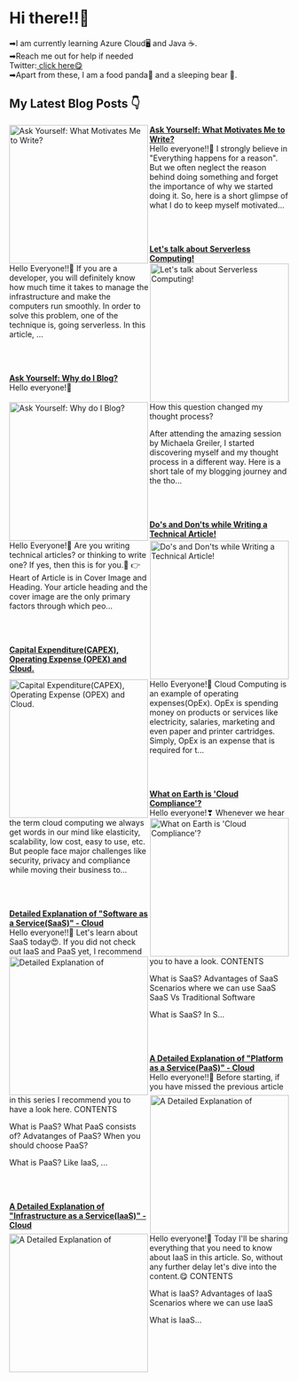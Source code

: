 <html>
<link href="style.css" rel="stylesheet"></link>
<h1> Hi there!!👋</h1>
<p>➡I am currently learning Azure Cloud🖥 and Java ☕.<br>
➡Reach me out for help if needed<br>
  Twitter:<a href="https://twitter.com/LaasyaSetty"> click here😋</a><br>
➡Apart from these, I am a food panda🤤 and a sleeping bear 🐻.
</p>

## My Latest Blog Posts 👇

<!-- HASHNODE_BLOG:START -->
<p align="left">
<a href="https://laasyasettyblog.hashnode.dev/ask-yourself-what-motivates-me-to-write" title="Ask Yourself: What Motivates Me to Write?"><img src="https://cdn.hashnode.com/res/hashnode/image/upload/v1606200590371/Ox6_3wlKj.jpeg" alt="Ask Yourself: What Motivates Me to Write?" width="250px" align="left" /></a>
<a href="https://laasyasettyblog.hashnode.dev/ask-yourself-what-motivates-me-to-write" title="Ask Yourself: What Motivates Me to Write?"><strong>Ask Yourself: What Motivates Me to Write?</strong></a>
<br/> Hello everyone!!🧡
I strongly believe in "Everything happens for a reason". But we often neglect the reason behind doing something and forget the importance of why we started doing it. So, here is a short glimpse of what I do to keep myself motivated... </p> <br/> <br/>
<p align="left">
<a href="https://laasyasettyblog.hashnode.dev/lets-talk-about-serverless-computing" title="Let's talk about Serverless Computing!"><img src="https://cdn.hashnode.com/res/hashnode/image/upload/v1604542559063/KpTxDlANQ.png" alt="Let's talk about Serverless Computing!" width="250px" align="right" /></a>
<a href="https://laasyasettyblog.hashnode.dev/lets-talk-about-serverless-computing" title="Let's talk about Serverless Computing!"><strong>Let's talk about Serverless Computing!</strong></a>
<br/> Hello Everyone!!💚
If you are a developer, you will definitely know how much time it takes to manage the infrastructure and make the computers run smoothly. In order to solve this problem, one of the technique is, going serverless. 
In this article, ... </p> <br/> <br/>
<p align="left">
<a href="https://laasyasettyblog.hashnode.dev/ask-yourself-why-do-i-blog" title="Ask Yourself: Why do I Blog?"><img src="https://cdn.hashnode.com/res/hashnode/image/upload/v1605427152584/ScchYbeEp.jpeg" alt="Ask Yourself: Why do I Blog?" width="250px" align="left" /></a>
<a href="https://laasyasettyblog.hashnode.dev/ask-yourself-why-do-i-blog" title="Ask Yourself: Why do I Blog?"><strong>Ask Yourself: Why do I Blog?</strong></a>
<br/> Hello everyone!💚

How this question changed my thought process?

After attending the amazing session by Michaela Greiler, I started discovering myself and my thought process in a different way. Here is a short tale of my blogging journey and the tho... </p> <br/> <br/>
<p align="left">
<a href="https://laasyasettyblog.hashnode.dev/dos-and-donts-while-writing-a-technical-article" title="Do's and Don'ts while Writing a Technical Article!"><img src="https://cdn.hashnode.com/res/hashnode/image/upload/v1605194532827/ocfu8IrZF.jpeg" alt="Do's and Don'ts while Writing a Technical Article!" width="250px" align="right" /></a>
<a href="https://laasyasettyblog.hashnode.dev/dos-and-donts-while-writing-a-technical-article" title="Do's and Don'ts while Writing a Technical Article!"><strong>Do's and Don'ts while Writing a Technical Article!</strong></a>
<br/> Hello Everyone!💚
Are you writing technical articles? or thinking to write one? If yes, then this is for you.🤗
👉 Heart of Article is in Cover Image and Heading.
Your article heading and the cover image are the only primary factors through which peo... </p> <br/> <br/>
<p align="left">
<a href="https://laasyasettyblog.hashnode.dev/capital-expenditurecapex-operating-expense-opex-and-cloud" title="Capital Expenditure(CAPEX), Operating Expense (OPEX) and Cloud."><img src="https://cdn.hashnode.com/res/hashnode/image/upload/v1605090908551/PuYJz6MP6.png" alt="Capital Expenditure(CAPEX), Operating Expense (OPEX) and Cloud." width="250px" align="left" /></a>
<a href="https://laasyasettyblog.hashnode.dev/capital-expenditurecapex-operating-expense-opex-and-cloud" title="Capital Expenditure(CAPEX), Operating Expense (OPEX) and Cloud."><strong>Capital Expenditure(CAPEX), Operating Expense (OPEX) and Cloud.</strong></a>
<br/> Hello Everyone!💝
Cloud Computing is an example of operating expenses(OpEx). OpEx is spending money on products or services like electricity, salaries, marketing and even paper and printer cartridges. Simply, OpEx is an expense that is required for t... </p> <br/> <br/>
<p align="left">
<a href="https://laasyasettyblog.hashnode.dev/what-on-earth-is-cloud-compliance" title="What on Earth is 'Cloud Compliance'?"><img src="https://cdn.hashnode.com/res/hashnode/image/upload/v1603544806278/Q4TNvhQx0.png" alt="What on Earth is 'Cloud Compliance'?" width="250px" align="right" /></a>
<a href="https://laasyasettyblog.hashnode.dev/what-on-earth-is-cloud-compliance" title="What on Earth is 'Cloud Compliance'?"><strong>What on Earth is 'Cloud Compliance'?</strong></a>
<br/> Hello everyone!❣
Whenever we hear the term cloud computing we always get words in our mind like elasticity, scalability, low cost, easy to use, etc. But people face major challenges like security, privacy and compliance while moving their business to... </p> <br/> <br/>
<p align="left">
<a href="https://laasyasettyblog.hashnode.dev/detailed-explanation-of-software-as-a-servicesaas-cloud" title="Detailed Explanation of "Software as a Service(SaaS)" - Cloud"><img src="https://cdn.hashnode.com/res/hashnode/image/upload/v1602676752007/JFcAgKqYC.png" alt="Detailed Explanation of "Software as a Service(SaaS)" - Cloud" width="250px" align="left" /></a>
<a href="https://laasyasettyblog.hashnode.dev/detailed-explanation-of-software-as-a-servicesaas-cloud" title="Detailed Explanation of "Software as a Service(SaaS)" - Cloud"><strong>Detailed Explanation of "Software as a Service(SaaS)" - Cloud</strong></a>
<br/> Hello everyone!!🤎
Let's learn about SaaS today😍. If you did not check out IaaS and PaaS yet, I recommend you to have a look.
CONTENTS

What is SaaS?
Advantages of SaaS
Scenarios where we can use SaaS
SaaS Vs Traditional Software

What is SaaS?
In S... </p> <br/> <br/>
<p align="left">
<a href="https://laasyasettyblog.hashnode.dev/a-detailed-explanation-of-platform-as-a-servicepaas-cloud" title="A Detailed Explanation of "Platform as a Service(PaaS)" - Cloud"><img src="https://cdn.hashnode.com/res/hashnode/image/upload/v1602563243770/hgqkIUqjO.png" alt="A Detailed Explanation of "Platform as a Service(PaaS)" - Cloud" width="250px" align="right" /></a>
<a href="https://laasyasettyblog.hashnode.dev/a-detailed-explanation-of-platform-as-a-servicepaas-cloud" title="A Detailed Explanation of "Platform as a Service(PaaS)" - Cloud"><strong>A Detailed Explanation of "Platform as a Service(PaaS)" - Cloud</strong></a>
<br/> Hello everyone!!💜
Before starting, if you have missed the previous article in this series I recommend you to have a look here.
CONTENTS

What is PaaS?
What PaaS consists of?
Advatanges of PaaS?
When you should choose PaaS?

What is PaaS?
Like IaaS, ... </p> <br/> <br/>
<p align="left">
<a href="https://laasyasettyblog.hashnode.dev/a-detailed-explanation-of-infrastructure-as-a-serviceiaas-cloud" title="A Detailed Explanation of "Infrastructure as a Service(IaaS)" - Cloud"><img src="https://cdn.hashnode.com/res/hashnode/image/upload/v1602501680901/Y0DY9SEue.png" alt="A Detailed Explanation of "Infrastructure as a Service(IaaS)" - Cloud" width="250px" align="left" /></a>
<a href="https://laasyasettyblog.hashnode.dev/a-detailed-explanation-of-infrastructure-as-a-serviceiaas-cloud" title="A Detailed Explanation of "Infrastructure as a Service(IaaS)" - Cloud"><strong>A Detailed Explanation of "Infrastructure as a Service(IaaS)" - Cloud</strong></a>
<br/> Hello everyone!💝
Today I'll be sharing everything that you need to know about IaaS in this article. So, without any further delay let's dive into the content.😋
CONTENTS

What is IaaS?
Advantages of IaaS
Scenarios where we can use IaaS

What is IaaS... </p> <br/> <br/>
<!-- HASHNODE_BLOG:END -->



